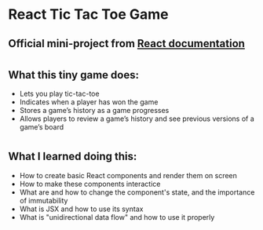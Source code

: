 # React Tic Tac Toe Game
## Official mini-project from  [React documentation](https://reactjs.org/tutorial/tutorial.html)
#
## What this tiny game does: 
- Lets you play tic-tac-toe
- Indicates when a player has won the game
- Stores a game’s history as a game progresses
- Allows players to review a game’s history and see previous versions of a game’s board
#
## What I learned doing this:
- How to create basic React components and render them on screen
- How to make these components interactice
- What are and how to change the component's state, and the importance of immutability
- What is JSX and how to use its syntax
- What is "unidirectional data flow" and how to use it properly  